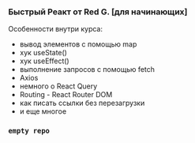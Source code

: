 ### Быстрый Реакт от Red G. [для начинающих]

Особенности внутри курса:

- вывод элементов с помощью map
- хук useState()
- хук useEffect()
- выполнение запросов с помощью fetch
- Axios
- немного о React Query
- Routing - React Router DOM
- как писать ссылки без перезагрузки
- и еще многое

### `empty repo`

